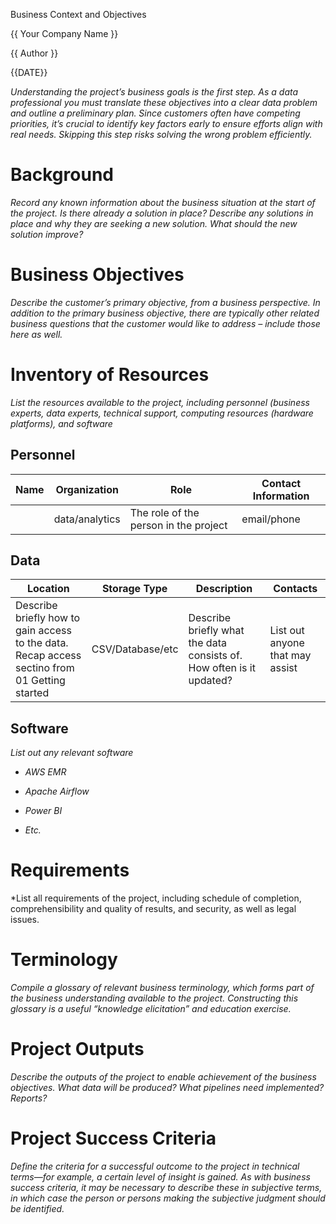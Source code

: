 Business Context and Objectives

{{ Your Company Name }}

{{ Author }}

{{DATE}}


*Understanding the project’s business goals is the first step. As a data professional you must translate these objectives into a clear data problem and outline a preliminary plan. Since customers often have competing priorities, it’s crucial to identify key factors early to ensure efforts align with real needs. Skipping this step risks solving the wrong problem efficiently.*

# Background

*Record any known information about the business situation at the start
of the project. Is there already a solution in place? Describe any
solutions in place and why they are seeking a new solution. What should
the new solution improve?*

# Business Objectives

*Describe the customer’s primary objective, from a business perspective.
In addition to the primary business objective, there are typically other
related business questions that the customer would like to address –
include those here as well.*

# Inventory of Resources

*List the resources available to the project, including personnel
(business experts, data experts, technical support, computing resources (hardware platforms), and
software*

## Personnel

| Name | Organization   | Role                                  | Contact Information |
|------|----------------|---------------------------------------|---------------------|
|      | data/analytics | The role of the person in the project | email/phone         |

## 

## Data

| Location                                         | Storage Type     | Description                                                          | Contacts                        |
|--------------------------------------------------|------------------|----------------------------------------------------------------------|---------------------------------|
| Describe briefly how to gain access to the data. Recap access sectino from 01 Getting started | CSV/Database/etc | Describe briefly what the data consists of. How often is it updated? | List out anyone that may assist |

## Software

*List out any relevant software*

-   *AWS EMR*

-   *Apache Airflow*

-   *Power BI*

-   *Etc.*

# Requirements

*List all requirements of the project, including schedule of completion,
comprehensibility and quality of results, and security, as well as legal
issues. 


# Terminology

*Compile a glossary of relevant business terminology, which forms part
of the business understanding available to the project. Constructing
this glossary is a useful “knowledge elicitation” and education
exercise.*



# Project Outputs

*Describe the outputs of the project to enable achievement of the
business objectives. What data will be produced? What pipelines need
implemented? Reports?*

# Project Success Criteria

*Define the criteria for a successful outcome to the project in
technical terms—for example, a certain level of insight is gained. As
with business success criteria, it may be necessary to describe these in
subjective terms, in which case the person or persons making the
subjective judgment should be identified.*
